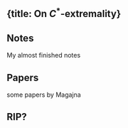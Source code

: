 {title: On $C^*$-extremality}
---
## Notes

My almost finished notes

## Papers

some papers by Magajna

## RIP?
